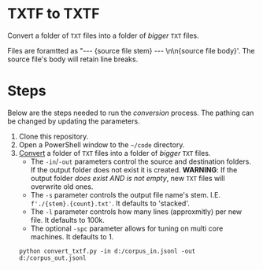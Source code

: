 # TXTF to TXTF

Convert a folder of `TXT` files into a folder of _bigger_ `TXT` files.

Files are foramtted as "--- {source file stem} --- \n\n{source file body}'.
The source file's body will retain line breaks.

# Steps

Below are the steps needed to run the _conversion_ process.
The pathing can be changed by updating the parameters.

1. Clone this repository.
2. Open a PowerShell window to the `~/code` directory.
3. [Convert](../code/convert_txtf.md) a folder of `TXT` files into a folder of _bigger_ `TXT` files.
   * The `-in`/`-out` parameters control the source and destination folders.
     If the output folder does not exist it is created.
     **WARNING**: If the output folder _does exist AND is not empty_, new `TXT` files will overwrite old ones.
   * The `-s` parameter controls the output file name's stem.
     I.E. `f'./{stem}.{count}.txt'`.
     It defaults to 'stacked'.
   * The `-l` parameter controls how many lines (approxmitly) per new file.
     It defaults to 100k.
   * The optional `-spc` parameter allows for tuning on multi core machines.
     It defaults to 1.
   ```{ps1}
   python convert_txtf.py -in d:/corpus_in.jsonl -out d:/corpus_out.jsonl
   ```
